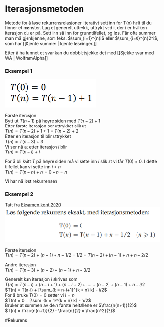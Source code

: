 # Iterasjonsmetoden

Metode for å løse rekurrensrelasjoner. Iterativt sett inn for T(n) helt til du finner et
mønster. Lag et generelt uttrykk, uttrykt ved i, der i er hvilken iterasjon du er på. Sett inn
så inn for grunntilfellet, og løs. Får ofte summer man må gjenkjenne, som feks. $\sum_{i=1}^{n}i$ eller $\sum_{i=0}^{n}2^i$, som har [[Kjente summer | kjente løsninger.]]

Etter å ha funnet et svar kan du dobbletsjekke det med
[[Sjekke svar med WA | WolframAlpha]]

### Eksempel 1
![RekurrensEksempel](bilder/RekurrensEksempel.png)

Første iterasjon\
Bytt ut $T(n-1)$ på høyre siden med $T(n-2) + 1$\
Etter første iterasjon ser uttrykket slik ut\
$T(n) = T(n-2) + 1 + 1 = T(n-2)+2$\
Etter en iterasjon til blir uttrykket\
$T(n) = T(n-3) + 3$\
Vi ser nå at etter iterasjon $i$ blir\
$T(n) = T(n-i) + i$

For å bli kvitt $T$ på høyre siden må vi sette inn $i$ slik at vi får $T(0) = 0$. I dette tilfellet kan vi sette inn $i = n$\
$T(n) = T(n-n) +n = 0 + n = n$

Vi har nå løst rekurrensen

### Eksempel 2
Tatt fra [Eksamen kont 2020](https://algdat.idi.ntnu.no/arkiv/2021.aug.tdt4120.oppg.no.pdf)
![RekurrenseEksempel2](bilder/RekurrensEksempel2.png)

Første iterasjon\
$T(n) = T(n-2) + (n-1) + n -1/2 -1/2 = T(n-2) + (n-1) + n + n -2/2$

Andre iterasjon\
$T(n) = T(n-3) + (n-2) + (n-1) + n - 3/2$

Generelt kan iterasjon $i$ skrives som\
$T(n) = T(n-i) + (n-i +1) + (n-i+2)+ .... + (n-2) + (n-1) + n - i/2$\
$T(n) = T(n-i) + [\sum_{k = n-i+1}^{k = n} k] - i/2$\
For å bruke $T(0)=0$ setter vi $i=n$\
$T(n) =  0 + [\sum_{k = 1}^{k = n} k] - n/2$\
Bruker at summen av de $n$ første heltallene er $\frac{n(n+1)}{2}$\
$T(n) = \frac{n(n+1)}{2} - \frac{n}{2} = \frac{n^2}{2}$

#Rekurens